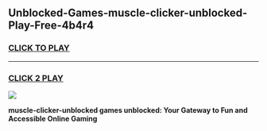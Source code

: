 
## Unblocked-Games-muscle-clicker-unblocked-Play-Free-4b4r4
<h3>
<a href="https://premium76.site?title=muscle-clicker-unblocked&ref=18A1">CLICK TO PLAY</a></h3>
<hr>

<h3>
<a href="https://premium76.site?title=muscle-clicker-unblocked&ref=18A1">CLICK 2 PLAY</a>
  
</h3>

<a href="https://premium76.site?title=muscle-clicker-unblocked&ref=18A1"><img src="https://clearcache.store/games.png"></a>


**muscle-clicker-unblocked games unblocked: Your Gateway to Fun and Accessible Online Gaming**
